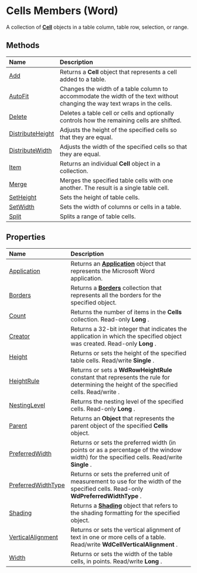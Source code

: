 
# Cells Members (Word)
A collection of  **[Cell](cbe6ae71-b2da-63a9-1446-0a2f81ab8b14.md)** objects in a table column, table row, selection, or range.

## Methods



|**Name**|**Description**|
|:-----|:-----|
|[Add](93e63c5b-a617-0a30-e303-aabe24ae7a0e.md)|Returns a  **Cell** object that represents a cell added to a table.|
|[AutoFit](bc8dcae8-2f71-a978-f5be-c32fb052f428.md)|Changes the width of a table column to accommodate the width of the text without changing the way text wraps in the cells.|
|[Delete](891c21b7-ef8d-9ba1-9408-6560dac146c7.md)|Deletes a table cell or cells and optionally controls how the remaining cells are shifted.|
|[DistributeHeight](0ae41e05-5ec1-4fcc-8ee1-c40c0a28714a.md)|Adjusts the height of the specified cells so that they are equal.|
|[DistributeWidth](b617deaf-b84a-eed1-176d-9d38f2d10db8.md)|Adjusts the width of the specified cells so that they are equal.|
|[Item](bb15b108-cb74-05ad-97c6-5a53a18e8cf4.md)|Returns an individual  **Cell** object in a collection.|
|[Merge](064d405e-00a1-205a-184c-4f46ab463a63.md)|Merges the specified table cells with one another. The result is a single table cell.|
|[SetHeight](116a309b-5687-5fee-e370-a990b310dfcb.md)|Sets the height of table cells.|
|[SetWidth](0dbb76d5-f30a-30f6-48f7-c0993c750e6e.md)|Sets the width of columns or cells in a table.|
|[Split](ed0b2594-a328-20d9-b352-5a59b8ef9d3a.md)|Splits a range of table cells.|

## Properties



|**Name**|**Description**|
|:-----|:-----|
|[Application](be60412c-86a7-bfd5-25d6-e35d9c7cca96.md)|Returns an  **[Application](d1cf6f8f-4e88-bf01-93b4-90a83f79cb44.md)** object that represents the Microsoft Word application.|
|[Borders](df873357-9474-8f69-ae71-6df5859cbf93.md)|Returns a  **[Borders](6dd1d4cc-2dcf-22c7-a299-4721a5543ba3.md)** collection that represents all the borders for the specified object.|
|[Count](3c806b94-5266-e32f-7f99-b6c3c03eb129.md)|Returns the number of items in the  **Cells** collection. Read-only **Long** .|
|[Creator](5113f3bd-2ac3-4ba3-5ab4-321ae6917eb2.md)|Returns a 32-bit integer that indicates the application in which the specified object was created. Read-only  **Long** .|
|[Height](54577b7c-2b68-1054-958a-49dd0fb76978.md)|Returns or sets the height of the specified table cells. Read/write  **Single** .|
|[HeightRule](c9389ec4-5276-f64f-9a49-0871c95706eb.md)|Returns or sets a  **WdRowHeightRule** constant that represents the rule for determining the height of the specified cells. Read/write .|
|[NestingLevel](24da16e0-3713-3c74-71e9-03e886802e9f.md)|Returns the nesting level of the specified cells. Read-only  **Long** .|
|[Parent](69fcb46b-febe-cb35-b828-7299b09a53cf.md)|Returns an  **Object** that represents the parent object of the specified **Cells** object.|
|[PreferredWidth](3f52069b-0fb2-0379-7f64-39d2ef9c02e1.md)|Returns or sets the preferred width (in points or as a percentage of the window width) for the specified cells. Read/write  **Single** .|
|[PreferredWidthType](65fd3b1d-7048-699b-b549-e2d5265dfe01.md)|Returns or sets the preferred unit of measurement to use for the width of the specified cells. Read-only  **WdPreferredWidthType** .|
|[Shading](ea9f4c8a-254d-6197-0f90-fa79465f940f.md)|Returns a  **[Shading](e136509a-1be1-29e4-7b37-1faf659e37ba.md)** object that refers to the shading formatting for the specified object.|
|[VerticalAlignment](c60fcbdb-b443-6b5a-8dd2-1c4c1e4a71d4.md)|Returns or sets the vertical alignment of text in one or more cells of a table. Read/write  **WdCellVerticalAlignment** .|
|[Width](e46b835d-3fbd-8149-9fbb-00c40ffc0ff5.md)|Returns or sets the width of the table cells, in points. Read/write  **Long** .|
